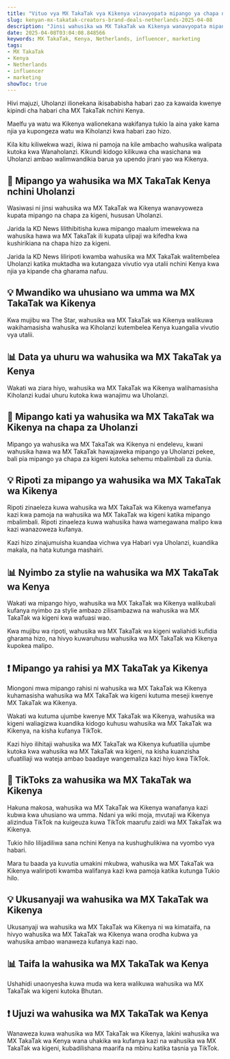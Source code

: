 ```yaml
---
title: "Vituo vya MX TakaTak vya Kikenya vinavyopata mipango ya chapa nchini Uholanzi"
slug: kenyan-mx-takatak-creators-brand-deals-netherlands-2025-04-08
description: "Jinsi wahusika wa MX TakaTak wa Kikenya wanavyopata mipango ya chapa nchini Uholanzi"
date: 2025-04-08T03:04:08.848566
keywords: MX TakaTak, Kenya, Netherlands, influencer, marketing
tags:
- MX TakaTak
- Kenya
- Netherlands
- influencer
- marketing
showToc: true
---
```


Hivi majuzi, Uholanzi ilionekana ikisababisha habari zao za kawaida kwenye kipindi cha habari cha MX TakaTak nchini Kenya.

Maelfu ya watu wa Kikenya walionekana wakifanya tukio la aina yake kama njia ya kupongeza watu wa Kiholanzi kwa habari zao hizo.

Kila kitu kiliwekwa wazi, ikiwa ni pamoja na kile ambacho wahusika walipata kutoka kwa Wanaholanzi. Kikundi kidogo kilikuwa cha wasichana wa Uholanzi ambao walimwandikia barua ya upendo jirani yao wa Kikenya.


## 📢 Mipango ya wahusika wa MX TakaTak Kenya nchini Uholanzi

Wasiwasi ni jinsi wahusika wa MX TakaTak wa Kikenya wanavyoweza kupata mipango na chapa za kigeni, hususan Uholanzi.

Jarida la KD News lilithibitisha kuwa mipango maalum imewekwa na wahusika hawa wa MX TakaTak ili kupata ulipaji wa kifedha kwa kushirikiana na chapa hizo za kigeni.

Jarida la KD News liliripoti kwamba wahusika wa MX TakaTak walitembelea Uholanzi katika muktadha wa kutangaza vivutio vya utalii nchini Kenya kwa njia ya kipande cha gharama nafuu. 


## 💡 Mwandiko wa uhusiano wa umma wa MX TakaTak wa Kikenya

Kwa mujibu wa The Star, wahusika wa MX TakaTak wa Kikenya walikuwa wakihamasisha wahusika wa Kiholanzi kutembelea Kenya kuangalia vivutio vya utalii.


## 📊 Data ya uhuru wa wahusika wa MX TakaTak ya Kenya

Wakati wa ziara hiyo, wahusika wa MX TakaTak wa Kikenya walihamasisha Kiholanzi kudai uhuru kutoka kwa wanajimu wa Uholanzi.


## 📢 Mipango kati ya wahusika wa MX TakaTak wa Kikenya na chapa za Uholanzi 

Mipango ya wahusika wa MX TakaTak wa Kikenya ni endelevu, kwani wahusika hawa wa MX TakaTak hawajaweka mipango ya Uholanzi pekee, bali pia mipango ya chapa za kigeni kutoka sehemu mbalimbali za dunia.


## 💡 Ripoti za mipango ya wahusika wa MX TakaTak wa Kikenya

Ripoti zinaeleza kuwa wahusika wa MX TakaTak wa Kikenya wamefanya kazi kwa pamoja na wahusika wa MX TakaTak wa kigeni katika mipango mbalimbali. Ripoti zinaeleza kuwa wahusika hawa wamegawana malipo kwa kazi wanazoweza kufanya.

Kazi hizo zinajumuisha kuandaa vichwa vya Habari vya Uholanzi, kuandika makala, na hata kutunga mashairi.


## 📊 Nyimbo za stylie na wahusika wa MX TakaTak wa Kenya

Wakati wa mipango hiyo, wahusika wa MX TakaTak wa Kikenya walikubali kufanya nyimbo za stylie ambazo zilisambazwa na wahusika wa MX TakaTak wa kigeni kwa wafuasi wao.

Kwa mujibu wa ripoti, wahusika wa MX TakaTak wa kigeni waliahidi kufidia gharama hizo, na hivyo kuwaruhusu wahusika wa MX TakaTak wa Kikenya kupokea malipo. 


## ❗ Mipango ya rahisi ya MX TakaTak ya Kikenya

Miongoni mwa mipango rahisi ni wahusika wa MX TakaTak wa Kikenya kuhamasisha wahusika wa MX TakaTak wa kigeni kutuma meseji kwenye MX TakaTak wa Kikenya.

Wakati wa kutuma ujumbe kwenye MX TakaTak wa Kikenya, wahusika wa kigeni waliagizwa kuandika kidogo kuhusu wahusika wa MX TakaTak wa Kikenya, na kisha kufanya TikTok.

Kazi hiyo ilihitaji wahusika wa MX TakaTak wa Kikenya kufuatilia ujumbe kutoka kwa wahusika wa MX TakaTak wa kigeni, na kisha kuanzisha ufuatiliaji wa wateja ambao baadaye wangemaliza kazi hiyo kwa TikTok.


## 📢 TikToks za wahusika wa MX TakaTak wa Kikenya

Hakuna makosa, wahusika wa MX TakaTak wa Kikenya wanafanya kazi kubwa kwa uhusiano wa umma. Ndani ya wiki moja, mvutaji wa Kikenya alizindua TikTok na kuigeuza kuwa TikTok maarufu zaidi wa MX TakaTak wa Kikenya.

Tukio hilo lilijadiliwa sana nchini Kenya na kushughulikiwa na vyombo vya habari. 

Mara tu baada ya kuvutia umakini mkubwa, wahusika wa MX TakaTak wa Kikenya waliripoti kwamba walifanya kazi kwa pamoja katika kutunga Tukio hilo.


## 💡 Ukusanyaji wa wahusika wa MX TakaTak wa Kikenya

Ukusanyaji wa wahusika wa MX TakaTak wa Kikenya ni wa kimataifa, na hivyo wahusika wa MX TakaTak wa Kikenya wana orodha kubwa ya wahusika ambao wanaweza kufanya kazi nao.


## 📊 Taifa la wahusika wa MX TakaTak wa Kenya

Ushahidi unaonyesha kuwa muda wa kera walikuwa wahusika wa MX TakaTak wa kigeni kutoka Bhutan.


## ❗ Ujuzi wa wahusika wa MX TakaTak wa Kenya

Wanaweza kuwa wahusika wa MX TakaTak wa Kikenya, lakini wahusika wa MX TakaTak wa Kenya wana uhakika wa kufanya kazi na wahusika wa MX TakaTak wa kigeni, kubadilishana maarifa na mbinu katika tasnia ya TikTok.